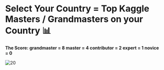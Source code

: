 # Select Your Country = Top Kaggle Masters / Grandmasters on your Country 📊

**The Score: grandmaster = 8 master = 4 contributor = 2 expert = 1 novice = 0**

![20](https://github.com/user-attachments/assets/090e9276-657f-4236-841e-4d0d2953b0b8)
